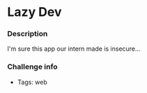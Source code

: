 # Lazy Dev

### Description
I'm sure this app our intern made is insecure...

### Challenge info
- Tags: web
